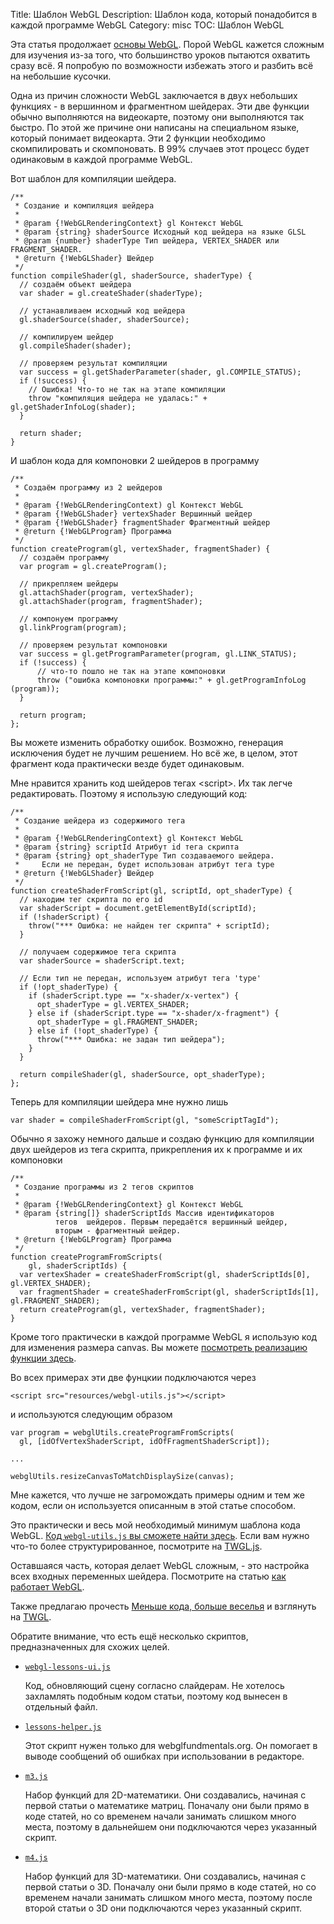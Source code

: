 Title: Шаблон WebGL
Description: Шаблон кода, который понадобится в каждой программе WebGL
Category: misc
TOC: Шаблон WebGL


Эта статья продолжает <a href="webgl-fundamentals.html">основы WebGL</a>.
Порой WebGL кажется сложным для изучения из-за того, что большинство уроков
пытаются охватить сразу всё. Я попробую по возможности избежать этого и
разбить всё на небольшие кусочки.

Одна из причин сложности WebGL заключается в двух небольших функциях -
в вершинном и фрагментном шейдерах. Эти две функции обычно выполняются на
видеокарте, поэтому они выполняются так быстро. По этой же причине они
написаны на специальном языке, который понимает видеокарта. Эти 2 функции
необходимо скомпилировать и скомпоновать. В 99% случаев этот процесс будет
одинаковым в каждой программе WebGL.

Вот шаблон для компиляции шейдера.

    /**
     * Создание и компиляция шейдера
     *
     * @param {!WebGLRenderingContext} gl Контекст WebGL
     * @param {string} shaderSource Исходный код шейдера на языке GLSL
     * @param {number} shaderType Тип шейдера, VERTEX_SHADER или FRAGMENT_SHADER.
     * @return {!WebGLShader} Шейдер
     */
    function compileShader(gl, shaderSource, shaderType) {
      // создаём объект шейдера
      var shader = gl.createShader(shaderType);

      // устанавливаем исходный код шейдера
      gl.shaderSource(shader, shaderSource);

      // компилируем шейдер
      gl.compileShader(shader);

      // проверяем результат компиляции
      var success = gl.getShaderParameter(shader, gl.COMPILE_STATUS);
      if (!success) {
        // Ошибка! Что-то не так на этапе компиляции
        throw "компиляция шейдера не удалась:" + gl.getShaderInfoLog(shader);
      }

      return shader;
    }

И шаблон кода для компоновки 2 шейдеров в программу

    /**
     * Создаём программу из 2 шейдеров
     *
     * @param {!WebGLRenderingContext) gl Контекст WebGL
     * @param {!WebGLShader} vertexShader Вершинный шейдер
     * @param {!WebGLShader} fragmentShader Фрагментный шейдер
     * @return {!WebGLProgram} Программа
     */
    function createProgram(gl, vertexShader, fragmentShader) {
      // создаём программу
      var program = gl.createProgram();

      // прикрепляем шейдеры
      gl.attachShader(program, vertexShader);
      gl.attachShader(program, fragmentShader);

      // компонуем программу
      gl.linkProgram(program);

      // проверяем результат компоновки
      var success = gl.getProgramParameter(program, gl.LINK_STATUS);
      if (!success) {
          // что-то пошло не так на этапе компоновки
          throw ("ошибка компоновки программы:" + gl.getProgramInfoLog (program));
      }

      return program;
    };

Вы можете изменить обработку ошибок. Возможно, генерация исключения будет
не лучшим решением. Но всё же, в целом, этот фрагмент кода практически везде
будет одинаковым.

Мне нравится хранить код шейдеров тегах &lt;script&gt;. Их так легче
редактировать. Поэтому я использую следующий код:

    /**
     * Создание шейдера из содержимого тега
     *
     * @param {!WebGLRenderingContext} gl Контекст WebGL
     * @param {string} scriptId Атрибут id тега скрипта
     * @param {string} opt_shaderType Тип создаваемого шейдера.
     *     Если не передан, будет использован атрибут тега type
     * @return {!WebGLShader} Шейдер
     */
    function createShaderFromScript(gl, scriptId, opt_shaderType) {
      // находим тег скрипта по его id
      var shaderScript = document.getElementById(scriptId);
      if (!shaderScript) {
        throw("*** Ошибка: не найден тег скрипта" + scriptId);
      }

      // получаем содержимое тега скрипта
      var shaderSource = shaderScript.text;

      // Если тип не передан, используем атрибут тега 'type'
      if (!opt_shaderType) {
        if (shaderScript.type == "x-shader/x-vertex") {
          opt_shaderType = gl.VERTEX_SHADER;
        } else if (shaderScript.type == "x-shader/x-fragment") {
          opt_shaderType = gl.FRAGMENT_SHADER;
        } else if (!opt_shaderType) {
          throw("*** Ошибка: не задан тип шейдера");
        }
      }

      return compileShader(gl, shaderSource, opt_shaderType);
    };

Теперь для компиляции шейдера мне нужно лишь

    var shader = compileShaderFromScript(gl, "someScriptTagId");

Обычно я захожу немного дальше и создаю функцию для компиляции двух шейдеров
из тега скрипта, прикрепления их к программе и их компоновки

    /**
     * Создание программы из 2 тегов скриптов
     *
     * @param {!WebGLRenderingContext} gl Контекст WebGL
     * @param {string[]} shaderScriptIds Массив идентификаторов
              тегов  шейдеров. Первым передаётся вершинный шейдер,
              вторым - фрагментный шейдер.
     * @return {!WebGLProgram} Программа
     */
    function createProgramFromScripts(
        gl, shaderScriptIds) {
      var vertexShader = createShaderFromScript(gl, shaderScriptIds[0], gl.VERTEX_SHADER);
      var fragmentShader = createShaderFromScript(gl, shaderScriptIds[1], gl.FRAGMENT_SHADER);
      return createProgram(gl, vertexShader, fragmentShader);
    }

Кроме того практически в каждой программе WebGL я использую код для изменения
размера canvas. Вы можете [посмотреть реализацию функции здесь](webgl-resizing-the-canvas.html).

Во всех примерах эти две фунцкии подключаются через

    <script src="resources/webgl-utils.js"></script>

и используются следующим образом

    var program = webglUtils.createProgramFromScripts(
      gl, [idOfVertexShaderScript, idOfFragmentShaderScript]);

    ...

    webglUtils.resizeCanvasToMatchDisplaySize(canvas);

Мне кажется, что лучше не загромождать примеры одним и тем же кодом, если
он используется описанным в этой статье способом.

Это практически и весь мой необходимый минимум шаблона кода WebGL.
[Код `webgl-utils.js` вы сможете найти здесь](../resources/webgl-utils.js).
Если вам нужно что-то более структурированное, посмотрите на [TWGL.js](http://twgljs.org).

Оставшаяся часть, которая делает WebGL сложным, - это настройка всех входных
переменных шейдера. Посмотрите на статью <a href="webgl-how-it-works.html">как работает WebGL</a>.

Также предлагаю прочесть [Меньше кода, больше веселья](webgl-less-code-more-fun.html) и взглянуть на [TWGL](http://twgljs.org).

Обратите внимание, что есть ещё несколько скриптов, предназначенных для схожих целей.


*   [`webgl-lessons-ui.js`](../resources/webgl-lessons-ui.js)

    Код, обновляющий сцену согласно слайдерам. Не хотелось захламлять подобным
    кодом статьи, поэтому код вынесен в отдельный файл.

*   [`lessons-helper.js`](../resources/lessons-helper.js)

    Этот скрипт нужен только для webglfundmentals.org. Он помогает в выводе сообщений об
    ошибках при использовании в редакторе.

*   [`m3.js`](../resources/m3.js)

    Набор функций для 2D-математики. Они создавались, начиная с первой статьи о математике матриц.
    Поначалу они были прямо в коде статей, но со временем начали занимать слишком много места,
    поэтому в дальнейшем они подключаются через указанный скрипт.

*   [`m4.js`](../resources/m4.js)

    Набор функций для 3D-математики. Они создавались, начиная с первой статьи о 3D.
    Поначалу они были прямо в коде статей, но со временем начали занимать слишком много места,
    поэтому после второй статьи о 3D они подключаются через указанный скрипт.
